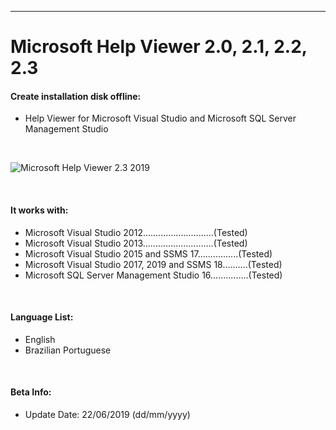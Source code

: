 -----------
# Microsoft Help Viewer 2.0, 2.1, 2.2, 2.3

#### Create installation disk offline:
* Help Viewer for Microsoft Visual Studio and Microsoft SQL Server Management Studio

<br/>

![Microsoft Help Viewer 2.3 2019](https://i.imgur.com/f0YV09o.png)

<br/>

#### It works with:
* Microsoft Visual Studio 2012............................(Tested)
* Microsoft Visual Studio 2013............................(Tested)
* Microsoft Visual Studio 2015 and SSMS 17................(Tested)
* Microsoft Visual Studio 2017, 2019 and SSMS 18..........(Tested)
* Microsoft SQL Server Management Studio 16...............(Tested)

<br/>

#### Language List:
* English
* Brazilian Portuguese

<br/>

#### Beta Info:
* Update Date: 22/06/2019 (dd/mm/yyyy)

<br/>
